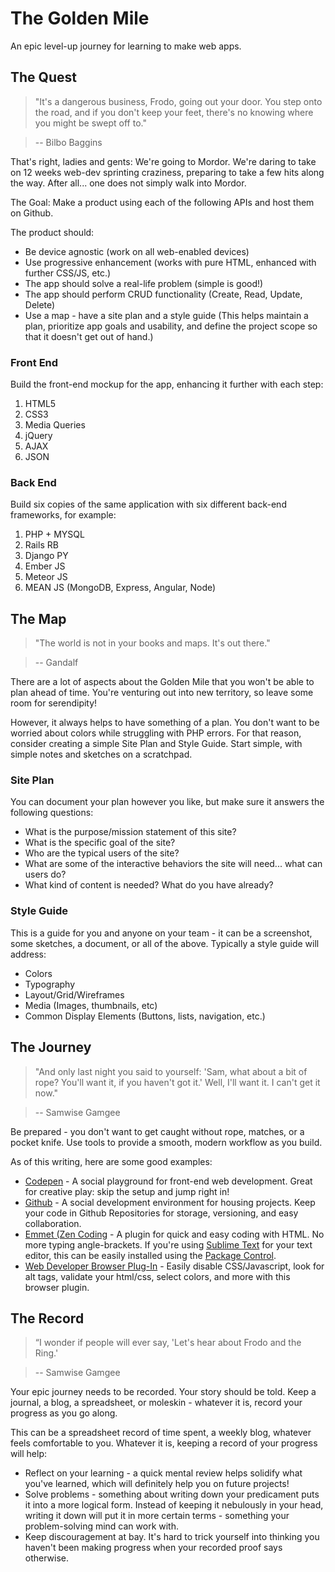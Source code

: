 The Golden Mile
===============

An epic level-up journey for learning to make web apps.

## The Quest ##
> "It's a dangerous business, Frodo, going out your door. You step onto the road, and if you don't keep your feet, there's no knowing where you might be swept off to."

> -- Bilbo Baggins


That's right, ladies and gents: We're going to Mordor. We're daring to take on 12 weeks web-dev sprinting craziness, preparing to take a few hits along the way. After all... one does not simply walk into Mordor.

The Goal: Make a product using each of the following APIs and host them on Github. 

The product should:

* Be device agnostic (work on all web-enabled devices)
* Use progressive enhancement (works with pure HTML, enhanced with further CSS/JS, etc.)
* The app should solve a real-life problem (simple is good!)
* The app should perform CRUD functionality (Create, Read, Update, Delete)
* Use a map - have a site plan and a style guide (This helps maintain a plan, prioritize app goals and usability, and define the project scope so that it doesn't get out of hand.)

### Front End ###
Build the front-end mockup for the app, enhancing it further with each step:

1. HTML5
2. CSS3
3. Media Queries
4. jQuery
5. AJAX
6. JSON

### Back End ###
Build six copies of the same application with six different back-end frameworks, for example:

1. PHP + MYSQL
2. Rails RB
3. Django PY
4. Ember JS
5. Meteor JS
6. MEAN JS (MongoDB, Express, Angular, Node)


## The Map ##
> "The world is not in your books and maps. It's out there."

> -- Gandalf

There are a lot of aspects about the Golden Mile that you won't be able to plan ahead of time. You're venturing out into new territory, so leave some room for serendipity!

However, it always helps to have something of a plan. You don't want to be worried about colors while struggling with PHP errors. For that reason, consider creating a simple Site Plan and Style Guide. Start simple, with simple notes and sketches on a scratchpad.

### Site Plan ###
You can document your plan however you like, but make sure it answers the following questions:

* What is the purpose/mission statement of this site?
* What is the specific goal of the site?
* Who are the typical users of the site?
* What are some of the interactive behaviors the site will need... what can users do?
* What kind of content is needed? What do you have already?

### Style Guide ###
This is a guide for you and anyone on your team - it can be a screenshot, some sketches, a document, or all of the above. Typically a style guide will address:

* Colors
* Typography
* Layout/Grid/Wireframes
* Media (Images, thumbnails, etc)
* Common Display Elements (Buttons, lists, navigation, etc.)


## The Journey ##

> "And only last night you said to yourself: 'Sam, what about a bit of rope? You'll want it, if you haven't got it.' Well, I'll want it. I can't get it now."

> -- Samwise Gamgee

Be prepared - you don't want to get caught without rope, matches, or a pocket knife. Use tools to provide a smooth, modern workflow as you build. 

As of this writing, here are some good examples:

* [Codepen](http://codepen.io/) - A social playground for front-end web development. Great for creative play: skip the setup and jump right in!
* [Github](https://github.com/) - A social development environment for housing projects. Keep your code in Github Repositories for storage, versioning, and easy collaboration.
* [Emmet (Zen Coding](http://docs.emmet.io/) - A plugin for quick and easy coding with HTML. No more typing angle-brackets. If you're using [Sublime Text](http://www.sublimetext.com/) for your text editor, this can be easily installed using the [Package Control](https://sublime.wbond.net/).
* [Web Developer Browser Plug-In](http://chrispederick.com/work/web-developer/) - Easily disable CSS/Javascript, look for alt tags, validate your html/css, select colors, and more with this browser plugin.


## The Record ##

> “I wonder if people will ever say, 'Let's hear about Frodo and the Ring.' 

> -- Samwise Gamgee

Your epic journey needs to be recorded. Your story should be told. Keep a journal, a blog, a spreadsheet, or moleskin - whatever it is, record your progress as you go along.

This can be a spreadsheet record of time spent, a weekly blog, whatever feels comfortable to you. Whatever it is, keeping a record of your progress will help:

* Reflect on your learning - a quick mental review helps solidify what you've learned, which will definitely help you on future projects!
* Solve problems - something about writing down your predicament puts it into a more logical form. Instead of keeping it nebulously in your head, writing it down will put it in more certain terms - something your problem-solving mind can work with.
* Keep discouragement at bay. It's hard to trick yourself into thinking you haven't been making progress when your recorded proof says otherwise.

